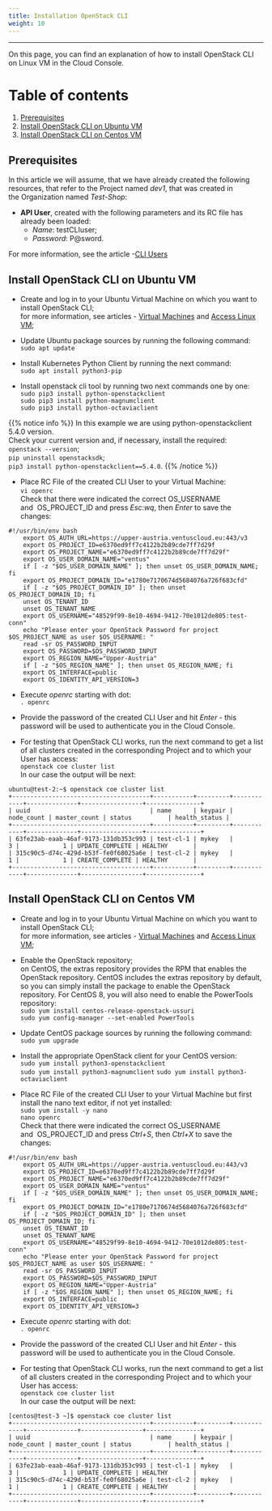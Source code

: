 ```yaml
---
title: Installation OpenStack CLI
weight: 10
---
```

___
On this page, you can find an explanation of how to install OpenStack CLI on Linux VM in the Cloud Console.

# Table of contents
1. [Prerequisites](#prerequisites)
1. [Install OpenStack CLI on Ubuntu VM](#install-openstack-cli-on-ubuntu-vm)
1. [Install OpenStack CLI on Centos VM](#install-openstack-cli-on-centos-vm)

## Prerequisites
In this article we will assume, that we have already created the following resources, that refer to the Project named *dev1*, that was created in the Organization named *Test-Shop*:
- **API User**, created with the following parameters and its RC file has already been loaded:
  - *Name*: testCLIuser;
  - *Password*: P@sword.

For more information, see the article -[CLI Users](https://docs.ventuscloud.eu/products/security/cli-users/)

## Install OpenStack CLI on Ubuntu VM
- Create and log in to your Ubuntu Virtual Machine on which you want to install OpenStack CLI;  
  for more information, see articles - [Virtual Machines](https://docs.ventuscloud.eu/products/compute/virtual-machines/) and [Access Linux VM](https://docs.ventuscloud.eu/products/compute/connect-linux-vm/);  

- Update Ubuntu package sources by running the following command:    
`sudo apt update` 

- Install Kubernetes Python Client by running the next command:    
`sudo apt install python3-pip`  

- Install openstack cli tool by running two next commands one by one:   
`sudo pip3 install python-openstackclient`    
`sudo pip3 install python-magnumclient`   
`sudo pip3 install python-octaviaclient`  

{{% notice info %}}
In this example we are using python-openstackclient 5.4.0 version.  
Check your current version and, if necessary, install the required:  
`openstack --version`;  
`pip uninstall openstacksdk`;  
`pip3 install python-openstackclient==5.4.0`. 
{{% /notice %}} 

- Place RC File of the created CLI User to your Virtual Machine:  
`vi openrc`  
Сheck that there were indicated the correct OS_USERNAME and  OS_PROJECT_ID and press *Esc:wq*, then *Enter* to save the changes:  
```
#!/usr/bin/env bash
	export OS_AUTH_URL=https://upper-austria.ventuscloud.eu:443/v3
	export OS_PROJECT_ID=e6370ed9ff7c4122b2b89cde7ff7d29f
	export OS_PROJECT_NAME="e6370ed9ff7c4122b2b89cde7ff7d29f"
	export OS_USER_DOMAIN_NAME="ventus"
	if [ -z "$OS_USER_DOMAIN_NAME" ]; then unset OS_USER_DOMAIN_NAME; fi
	export OS_PROJECT_DOMAIN_ID="e1780e7170674d5684076a726f683cfd"
	if [ -z "$OS_PROJECT_DOMAIN_ID" ]; then unset OS_PROJECT_DOMAIN_ID; fi
	unset OS_TENANT_ID
	unset OS_TENANT_NAME
	export OS_USERNAME="48529f99-8e10-4694-9412-70e1012de805:test-conn"
	echo "Please enter your OpenStack Password for project $OS_PROJECT_NAME as user $OS_USERNAME: "
	read -sr OS_PASSWORD_INPUT
	export OS_PASSWORD=$OS_PASSWORD_INPUT
	export OS_REGION_NAME="Upper-Austria"
	if [ -z "$OS_REGION_NAME" ]; then unset OS_REGION_NAME; fi
	export OS_INTERFACE=public
	export OS_IDENTITY_API_VERSION=3
```    

- Execute *openrc* starting with dot:  
`. openrc`  

- Provide the password of the created CLI User and hit *Enter* - this password will be used to authenticate you in the Cloud Console.  
- For testing that OpenStack CLI works, run the next command to get a list of all clusters created in the corresponding Project and to which your User has access:   
`openstack coe cluster list`  
In our case the output will be next:
```output
ubuntu@test-2:~$ openstack coe cluster list
+--------------------------------------+-----------+---------+------------+--------------+-----------------+---------------+
| uuid                                 | name      | keypair | node_count | master_count | status          | health_status |
+--------------------------------------+-----------+---------+------------+--------------+-----------------+---------------+
| 63fe23ab-eaab-46af-9173-131db353c993 | test-cl-1 | mykey   |          3 |            1 | UPDATE_COMPLETE | HEALTHY       |
| 315c90c5-d74c-429d-b53f-fe0f68025a6e | test-cl-2 | mykey   |          1 |            1 | CREATE_COMPLETE | HEALTHY       |
+--------------------------------------+-----------+---------+------------+--------------+-----------------+---------------+
```

## Install OpenStack CLI on Centos VM
- Create and log in to your Ubuntu Virtual Machine on which you want to install OpenStack CLI;  
  for more information, see articles - [Virtual Machines](https://docs.ventuscloud.eu/products/compute/virtual-machines/) and [Access Linux VM](https://docs.ventuscloud.eu/products/compute/connect-linux-vm/);      

- Enable the OpenStack repository;  
on CentOS, the extras repository provides the RPM that enables the OpenStack repository. CentOS includes the extras repository by default, so you can simply install the package to enable the OpenStack repository. For CentOS 8, you will also need to enable the PowerTools repository:  
`sudo yum install centos-release-openstack-ussuri`   
`sudo yum config-manager --set-enabled PowerTools`  

- Update CentOS package sources by running the following command:   
`sudo yum upgrade`  

- Install the appropriate OpenStack client for your CentOS version:  
`sudo yum install python3-openstackclient`      
`sudo yum install python3-magnumclient`
`sudo yum install python3-octaviaclient`     

- Place RC File of the created CLI User to your Virtual Machine but first install the nano text editor, if not yet installed:    
`sudo yum install -y nano`  
`nano openrc`  
Сheck that there were indicated the correct OS_USERNAME and  OS_PROJECT_ID and press *Ctrl+S*, then *Ctrl+X* to save the changes:  
```
#!/usr/bin/env bash
	export OS_AUTH_URL=https://upper-austria.ventuscloud.eu:443/v3
	export OS_PROJECT_ID=e6370ed9ff7c4122b2b89cde7ff7d29f
	export OS_PROJECT_NAME="e6370ed9ff7c4122b2b89cde7ff7d29f"
	export OS_USER_DOMAIN_NAME="ventus"
	if [ -z "$OS_USER_DOMAIN_NAME" ]; then unset OS_USER_DOMAIN_NAME; fi
	export OS_PROJECT_DOMAIN_ID="e1780e7170674d5684076a726f683cfd"
	if [ -z "$OS_PROJECT_DOMAIN_ID" ]; then unset OS_PROJECT_DOMAIN_ID; fi
	unset OS_TENANT_ID
	unset OS_TENANT_NAME
	export OS_USERNAME="48529f99-8e10-4694-9412-70e1012de805:test-conn"
	echo "Please enter your OpenStack Password for project $OS_PROJECT_NAME as user $OS_USERNAME: "
	read -sr OS_PASSWORD_INPUT
	export OS_PASSWORD=$OS_PASSWORD_INPUT
	export OS_REGION_NAME="Upper-Austria"
	if [ -z "$OS_REGION_NAME" ]; then unset OS_REGION_NAME; fi
	export OS_INTERFACE=public
	export OS_IDENTITY_API_VERSION=3
```    

- Execute *openrc* starting with dot:  
`. openrc`  

- Provide the password of the created CLI User and hit *Enter* - this password will be used to authenticate you in the Cloud Console.  
- For testing that OpenStack CLI works, run the next command to get a list of all clusters created in the corresponding Project and to which your User has access:   
`openstack coe cluster list`  
In our case the output will be next:
```output
[centos@test-3 ~]$ openstack coe cluster list
+--------------------------------------+-----------+---------+------------+--------------+-----------------+---------------+
| uuid                                 | name      | keypair | node_count | master_count | status          | health_status |
+--------------------------------------+-----------+---------+------------+--------------+-----------------+---------------+
| 63fe23ab-eaab-46af-9173-131db353c993 | test-cl-1 | mykey   |          3 |            1 | UPDATE_COMPLETE | HEALTHY       |
| 315c90c5-d74c-429d-b53f-fe0f68025a6e | test-cl-2 | mykey   |          1 |            1 | CREATE_COMPLETE | HEALTHY       |
+--------------------------------------+-----------+---------+------------+--------------+-----------------+---------------+
```